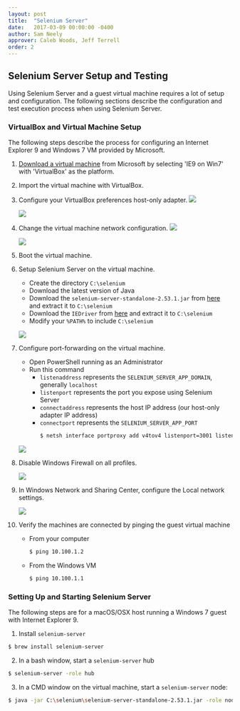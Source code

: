 ```yaml
---
layout: post
title:  "Selenium Server"
date:   2017-03-09 00:00:00 -0400
author: Sam Neely
approver: Caleb Woods, Jeff Terrell
order: 2
---
```


## Selenium Server Setup and Testing

Using Selenium Server and a guest virtual machine requires a lot of setup and configuration. The following sections describe the configuration and test execution process when using Selenium Server.

### VirtualBox and Virtual Machine Setup

The following steps describe the process for configuring an Internet Explorer 9 and Windows 7 VM provided by Microsoft.

1. [Download a virtual machine](https://developer.microsoft.com/en-us/microsoft-edge/tools/vms/) from Microsoft by selecting 'IE9 on Win7' with 'VirtualBox' as the platform.

2. Import the virtual machine with VirtualBox.

3. Configure your VirtualBox preferences host-only adapter.
    ![](/assets/images/virtualbox_hostonly.png)

    ![](/assets/images/virtualbox_hostonly_config.png)

4. Change the virtual machine network configuration.
    ![](/assets/images/guest_machine_adapter_1.png)

    ![](/assets/images/guest_machine_adapter_2.png)

5. Boot the virtual machine.

6. Setup Selenium Server on the virtual machine.
    - Create the directory `C:\selenium`
    - Download the latest version of Java
    - Download the `selenium-server-standalone-2.53.1.jar` from [here](http://selenium-release.storage.googleapis.com/index.html?path=2.53/) and extract it to `C:\selenium`
    - Download the `IEDriver` from [here](http://www.seleniumhq.org/download/) and extract it to `C:\selenium`
    - Modify your `%PATH%` to include `C:\selenium`

    ![](/assets/images/windows_path.png)

7. Configure port-forwarding on the virtual machine.
    - Open PowerShell running as an Administrator
    - Run this command
        * `listenaddress` represents the `SELENIUM_SERVER_APP_DOMAIN`, generally `localhost`
        * `listenport` represents the port you expose using Selenium Server
        * `connectaddress` represents the host IP address (our host-only adapter IP address)
        * `connectport` represents the `SELENIUM_SERVER_APP_PORT`
          ```bash
          $ netsh interface portproxy add v4tov4 listenport=3001 listenaddress=localhost connectport=3001 connectaddress=10.100.1.1
          ```

    ![](/assets/images/windows_portforward_config.png)

8. Disable Windows Firewall on all profiles.

    ![](/assets/images/windows_firewall.png)

9. In Windows Network and Sharing Center, configure the Local network settings.

    ![](/assets/images/windows_local_network.png)

10. Verify the machines are connected by pinging the guest virtual machine
    - From your computer
        ```bash
        $ ping 10.100.1.2
        ```
    - From the Windows VM
        ```bash
        $ ping 10.100.1.1
        ```

### Setting Up and Starting Selenium Server

The following steps are for a macOS/OSX host running a Windows 7 guest with Internet Explorer 9.

1. Install `selenium-server`
  ```bash
  $ brew install selenium-server
  ```

2. In a bash window, start a `selenium-server` hub
  ```bash
  $ selenium-server -role hub
  ```

3. In a CMD window on the virtual machine, start a `selenium-server` node:
  ```bash
  $ java -jar C:\selenium\selenium-server-standalone-2.53.1.jar -role node -hub http://10.100.1.1:4444/grid/register  -maxSession 15 -browser browserName="internet explorer",version=ANY,platform=WINDOWS,maxInstances=5 -Dwebdriver=C:\selenium\IEDriverServer.exe -port 5556
  ```
